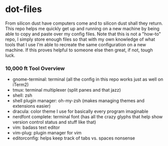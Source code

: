 # dot-files
From silicon dust have computers come and to silicon dust shall they return. This repo helps me quickly get up and running on a new machine by being able to copy and paste over my config files. Note that this is not a "how-to" repo, I simply store enough files so that with my own knowledge of what tools that I use I'm able to recreate the same configuration on a new machine. If this proves helpful to someone else then great, if not, tough luck.

### 10,000 ft Tool Overview
 - gnome-terminal: terminal (all the config in this repo works just as well on iTerm2)
 - tmux: terminal multiplexer (split panes and that jazz)
 - shell: zsh
 - shell plugin manager: oh-my-zsh (makes managing themes and extensions easier)
 - dracula: color theme I use for basically every program imaginable
 - nerdfont complete: terminal font (has all the crazy glyphs that help show version control status and stuff like that)
 - vim: badass text editor
 - vim-plug: plugin manager for vim
 - editorconfig: helps keep track of tabs vs. spaces nonsense
